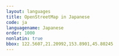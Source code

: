 ```yaml
---
layout: languages
title: OpenStreetMap in Japanese
code: ja
languagename: Japanese
order: 1000
nonlatin: true
bbox: 122.5607,21.20992,153.8901,45.80245
---
```


